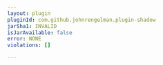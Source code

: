 ```yaml
---
layout: plugin
pluginId: com.github.johnrengelman.plugin-shadow
jarSha1: INVALID
isJarAvailable: false
error: NONE
violations: []

---
```

